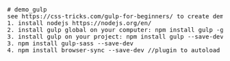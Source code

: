 <pre>
# demo_gulp
see https://css-tricks.com/gulp-for-beginners/ to create demo
1. install nodejs https://nodejs.org/en/
2. install gulp global on your computer: npm install gulp -g
3. install gulp on your project: npm install gulp --save-dev
3. npm install gulp-sass --save-dev
4. npm install browser-sync --save-dev //plugin to autoload site
</pre>